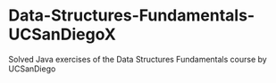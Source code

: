 # Data-Structures-Fundamentals-UCSanDiegoX
Solved Java exercises of the Data Structures Fundamentals course by UCSanDiego
